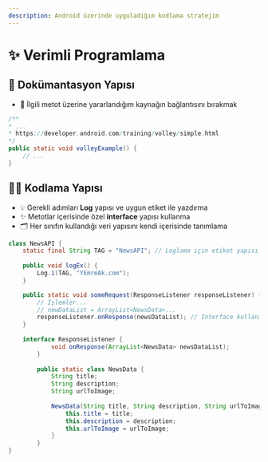 ```yaml
---
description: Android üzerinde uyguladığım kodlama stratejim
---
```


# ✨ Verimli Programlama

## 📝 Dokümantasyon Yapısı

* 🔗 İlgili metot üzerine yararlandığım kaynağın bağlantısını bırakmak

```java
/**
* ...
* https://developer.android.com/training/volley/simple.html
*/
public static void volleyExample() {
    // ...
}
```

## 👨‍💻 Kodlama Yapısı

* 💡 Gerekli adımları **Log** yapısı ve uygun etiket ile yazdırma
* ✨ Metotlar içerisinde özel **interface** yapısı kullanma
* 🗂️ Her sınıfın kullandığı veri yapısını kendi içerisinde tanımlama

```java
class NewsAPI {
    static final String TAG = "NewsAPI"; // Loglama için etiket yapısı
    
    public void logEx() {
        Log.i(TAG, "YEmreAk.com");
    }

    public static void someRequest(ResponseListener responseListener) {
        // İşlemler...
        // newDataList = ArrayList<NewsData>...
        responseListener.onResponse(newsDataList); // Interface kullanımı
    }
    
    interface ResponseListener {
            void onResponse(ArrayList<NewsData> newsDataList);
        }
    
        public static class NewsData {
            String title;
            String description;
            String urlToImage;
    
            NewsData(String title, String description, String urlToImage) {
                this.title = title;
                this.description = description;
                this.urlToImage = urlToImage;
            }
        }
}
```

